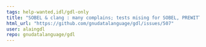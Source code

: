 ```yaml
---
tags: help-wanted,idl/gdl-only
title: "SOBEL & clang : many complains; tests mising for SOBEL, PREWITT & ROBERTS"
html_url: "https://github.com/gnudatalanguage/gdl/issues/507"
user: alaingdl
repo: gnudatalanguage/gdl
---
```


